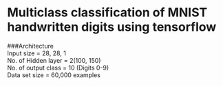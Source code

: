 # Multiclass classification of MNIST handwritten digits using tensorflow

###Architecture
<br/>Input size = 28, 28, 1
<br/>No. of Hidden layer = 2(100, 150)
<br/>No. of output class = 10 (Digits 0-9)
<br/>Data set size = 60,000 examples
